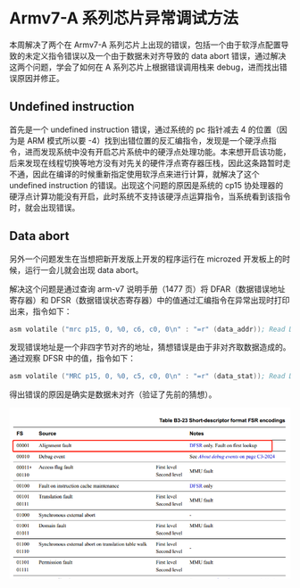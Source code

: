 # Armv7-A 系列芯片异常调试方法

本周解决了两个在 Armv7-A 系列芯片上出现的错误，包括一个由于软浮点配置导致的未定义指令错误以及一个由于数据未对齐导致的 data abort 错误，通过解决这两个问题，学会了如何在 A 系列芯片上根据错误调用栈来 debug，进而找出错误原因并修正。

## Undefined instruction

首先是一个 undefined instruction 错误，通过系统的 pc 指针减去 4 的位置（因为是 ARM 模式所以要 -4）找到出错位置的反汇编指令，发现是一个硬浮点指令，进而发现系统中没有开启芯片系统中的硬浮点处理功能。本来想开启该功能，后来发现在线程切换等地方没有对先关的硬件浮点寄存器压栈，因此这条路暂时走不通，因此在编译的时候重新指定使用软浮点来进行计算，就解决了这个 undefined instruction 的错误。出现这个问题的原因是系统的 cp15 协处理器的硬浮点计算功能没有开启，此时系统不支持该硬浮点运算指令，当系统看到该指令时，就会出现错误。

## Data abort

另外一个问题发生在当想把新开发版上开发的程序运行在 microzed 开发板上的时候，运行一会儿就会出现 data abort。

解决这个问题是通过查询 arm-v7 说明手册（1477 页）将 DFAR（数据错误地址寄存器）和 DFSR（数据错误状态寄存器）中的值通过汇编指令在异常出现时打印出来，指令如下：

```asm
asm volatile ("mrc p15, 0, %0, c6, c0, 0\n" : "=r" (data_addr)); Read DFAR into data_addr
```

发现错误地址是一个非四字节对齐的地址，猜想错误是由于非对齐取数据造成的。通过观察 DFSR 中的值，指令如下：

```asm
asm volatile ("MRC p15, 0, %0, c5, c0, 0\n" : "=r" (data_stat)); Read DFSR into data_stat
```

得出错误的原因是确实是数据未对齐（验证了先前的猜想）。

![data status](assets/1593397701371.png)